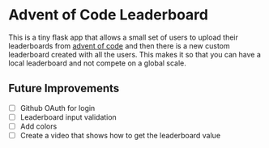 # Advent of Code Leaderboard

This is a tiny flask app that allows a small set of users to upload their
leaderboards from [advent of code](https://adventofcode.com/2022/leaderboard/self)
and then there is a new custom leaderboard created with all the users. This makes
it so that you can have a local leaderboard and not compete on a global scale.

## Future Improvements

- [ ] Github OAuth for login
- [ ] Leaderboard input validation 
- [ ] Add colors
- [ ] Create a video that shows how to get the leaderboard value
